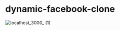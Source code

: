 # dynamic-facebook-clone
![localhost_3000_ (1)](https://github.com/user-attachments/assets/91e84d25-fd98-4758-9827-879c3817fbdc)
